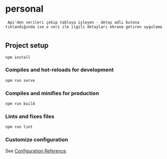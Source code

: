 # personal
```
 Api'den verileri çekip tabloya işleyen - detay adlı butona tıklandığında ise o veri ile ilgili detayları ekrana getiren uygulama
```
#
## Project setup
```
npm install
```

### Compiles and hot-reloads for development
```
npm run serve
```

### Compiles and minifies for production
```
npm run build
```

### Lints and fixes files
```
npm run lint
```

### Customize configuration
See [Configuration Reference](https://cli.vuejs.org/config/).

